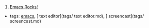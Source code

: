 1. [Emacs Rocks!](http://emacsrocks.com/)
  * tags: [emacs](tags/emacs.md), [ text editor](tags/ text editor.md), [ screencast](tags/ screencast.md)
